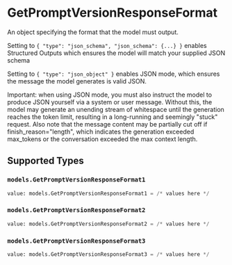 # GetPromptVersionResponseFormat

An object specifying the format that the model must output. 

 Setting to `{ "type": "json_schema", "json_schema": {...} }` enables Structured Outputs which ensures the model will match your supplied JSON schema 

 Setting to `{ "type": "json_object" }` enables JSON mode, which ensures the message the model generates is valid JSON.

Important: when using JSON mode, you must also instruct the model to produce JSON yourself via a system or user message. Without this, the model may generate an unending stream of whitespace until the generation reaches the token limit, resulting in a long-running and seemingly "stuck" request. Also note that the message content may be partially cut off if finish_reason="length", which indicates the generation exceeded max_tokens or the conversation exceeded the max context length.


## Supported Types

### `models.GetPromptVersionResponseFormat1`

```python
value: models.GetPromptVersionResponseFormat1 = /* values here */
```

### `models.GetPromptVersionResponseFormat2`

```python
value: models.GetPromptVersionResponseFormat2 = /* values here */
```

### `models.GetPromptVersionResponseFormat3`

```python
value: models.GetPromptVersionResponseFormat3 = /* values here */
```


